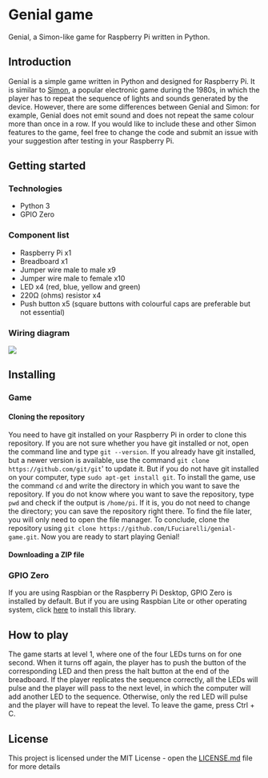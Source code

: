 # Genial game
Genial, a Simon-like game for Raspberry Pi written in Python.
## Introduction
Genial is a simple game written in Python and designed for Raspberry Pi. It is similar to [Simon](https://en.wikipedia.org/wiki/Simon_(game)), a popular electronic game during the 1980s, in which the player has to repeat the sequence of lights and sounds generated by the device. However, there are some differences between Genial and Simon: for example, Genial does not emit sound and does not repeat the same colour more than once in a row. If you would like to include these and other Simon features to the game, feel free to change the code and submit an issue with your suggestion after testing in your Raspberry Pi.
## Getting started
### Technologies
- Python 3
- GPIO Zero
### Component list
- Raspberry Pi x1
- Breadboard x1
- Jumper wire male to male x9
- Jumper wire male to female x10
- LED x4 (red, blue, yellow and green)
- 220Ω (ohms) resistor x4
- Push button x5 (square buttons with colourful caps are preferable but not essential)
### Wiring diagram
![](images/genialgame_bb4.png)
## Installing
### Game
#### Cloning the repository
You need to have git installed on your Raspberry Pi in order to clone this repository. If you are not sure whether you have git installed or not, open the command line and type `git --version`. 
If you already have git installed, but a newer version is available, use the command `git clone https://github.com/git/git`' to update it.
But if you do not have git installed on your computer, type `sudo apt-get install git`.
To install the game, use the command `cd` and write the directory in which you want to save the repository. If you do not know where you want to save the repository, type `pwd` and check if the output is `/home/pi`. If it is, you do not need to change the directory; you can save the repository right there. To find the file later, you will only need to open the file manager.
To conclude, clone the repository using `git clone https://github.com/LFuciarelli/genial-game.git`.
Now you are ready to start playing Genial!
#### Downloading a ZIP file
### GPIO Zero
If you are using Raspbian or the Raspberry Pi Desktop, GPIO Zero is installed by default. But if you are using Raspbian Lite or other operating system, click [here](https://gpiozero.readthedocs.io/en/stable/installing.html) to install this library.
## How to play
The game starts at level 1, where one of the four LEDs turns on for one second. When it turns off again, the player has to push the button of the corresponding LED and then press the halt button at the end of the breadboard. If the player replicates the sequence correctly, all the LEDs will pulse and the player will pass to the next level, in which the computer will add another LED to the sequence. Otherwise, only the red LED will pulse and the player will have to repeat the level. To leave the game, press Ctrl + C.
## License
This project is licensed under the MIT License - open the [LICENSE.md](https://github.com/LFuciarelli/genial-game/blob/master/LICENSE.md) file for more details
